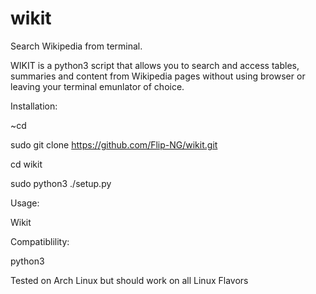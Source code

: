 # wikit
Search Wikipedia from terminal.

WIKIT is a python3 script that allows you to search and access
tables, summaries and content from Wikipedia pages without using 
browser or leaving your terminal emunlator of choice.

Installation:

~cd

sudo git clone https://github.com/Flip-NG/wikit.git

cd wikit

sudo python3 ./setup.py

Usage: 

Wikit

Compatiblility:

python3

Tested on Arch Linux but should work on all Linux Flavors
